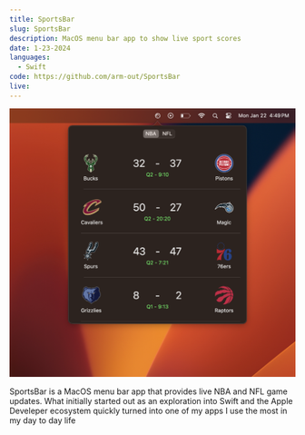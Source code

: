 ```yaml
---
title: SportsBar
slug: SportsBar
description: MacOS menu bar app to show live sport scores
date: 1-23-2024
languages:
  - Swift
code: https://github.com/arm-out/SportsBar
live:
---
```


![SportsBar header image](images/SportsBar/header.png)
<br>

SportsBar is a MacOS menu bar app that provides live NBA and NFL game updates. What initially started out as an exploration into Swift and the Apple Develeper ecosystem quickly turned into one of my apps I use the most in my day to day life
